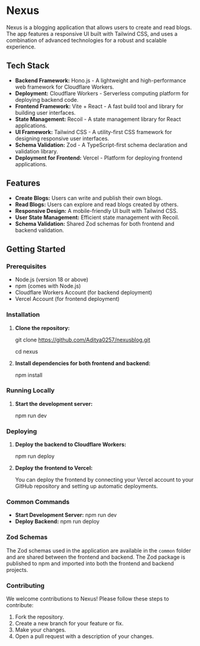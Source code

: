 # Nexus

Nexus is a blogging application that allows users to create and read blogs. The app features a responsive UI built with Tailwind CSS, and uses a combination of advanced technologies for a robust and scalable experience.

## Tech Stack

- **Backend Framework:** Hono.js - A lightweight and high-performance web framework for Cloudflare Workers.
- **Deployment:** Cloudflare Workers - Serverless computing platform for deploying backend code.
- **Frontend Framework:** Vite + React - A fast build tool and library for building user interfaces.
- **State Management:** Recoil - A state management library for React applications.
- **UI Framework:** Tailwind CSS - A utility-first CSS framework for designing responsive user interfaces.
- **Schema Validation:** Zod - A TypeScript-first schema declaration and validation library.
- **Deployment for Frontend:** Vercel - Platform for deploying frontend applications.

## Features

- **Create Blogs:** Users can write and publish their own blogs.
- **Read Blogs:** Users can explore and read blogs created by others.
- **Responsive Design:** A mobile-friendly UI built with Tailwind CSS.
- **User State Management:** Efficient state management with Recoil.
- **Schema Validation:** Shared Zod schemas for both frontend and backend validation.

## Getting Started

### Prerequisites

- Node.js (version 18 or above)
- npm (comes with Node.js)
- Cloudflare Workers Account (for backend deployment)
- Vercel Account (for frontend deployment)

### Installation

1.  **Clone the repository:**

    git clone <https://github.com/Aditya0257/nexusblog.git>

    cd nexus

2.  **Install dependencies for both frontend and backend:**

    npm install

### Running Locally

1.  **Start the development server:**

    npm run dev

### Deploying

1.  **Deploy the backend to Cloudflare Workers:**

    npm run deploy

2.  **Deploy the frontend to Vercel:**

    You can deploy the frontend by connecting your Vercel account to your GitHub repository and setting up automatic deployments.

### Common Commands

- **Start Development Server:** npm run dev
- **Deploy Backend:** npm run deploy

### Zod Schemas

The Zod schemas used in the application are available in the `common` folder and are shared between the frontend and backend. The Zod package is published to npm and imported into both the frontend and backend projects.

### Contributing

We welcome contributions to Nexus! Please follow these steps to contribute:

1.  Fork the repository.
2.  Create a new branch for your feature or fix.
3.  Make your changes.
4.  Open a pull request with a description of your changes.
